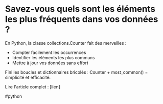 # Savez-vous quels sont les éléments les plus fréquents dans vos données ?

En Python, la classe collections.Counter fait des merveilles :

- Compter facilement les occurrences
- Identifier les éléments les plus communs
- Mettre à jour vos données sans effort

Fini les boucles et dictionnaires bricolés : Counter + most_common() = simplicité et efficacité.

Lire l'article complet : [lien]

#python

